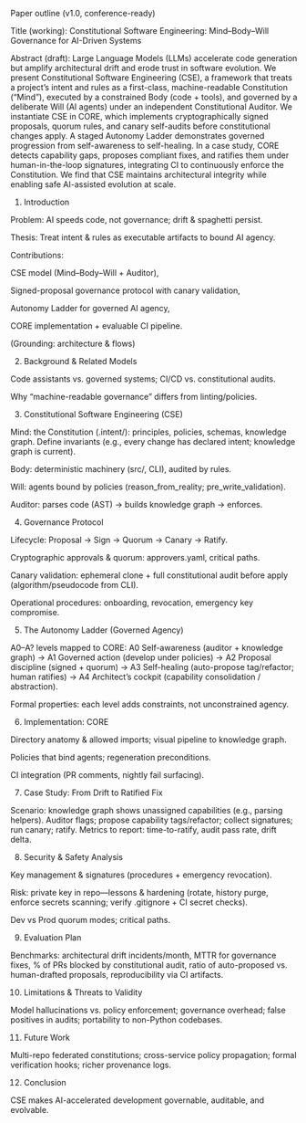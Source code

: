 Paper outline (v1.0, conference-ready)

Title (working):
Constitutional Software Engineering: Mind–Body–Will Governance for AI-Driven Systems

Abstract (draft):
Large Language Models (LLMs) accelerate code generation but amplify architectural drift and erode trust in software evolution. We present Constitutional Software Engineering (CSE), a framework that treats a project’s intent and rules as a first-class, machine-readable Constitution (“Mind”), executed by a constrained Body (code + tools), and governed by a deliberate Will (AI agents) under an independent Constitutional Auditor. We instantiate CSE in CORE, which implements cryptographically signed proposals, quorum rules, and canary self-audits before constitutional changes apply. A staged Autonomy Ladder demonstrates governed progression from self-awareness to self-healing. In a case study, CORE detects capability gaps, proposes compliant fixes, and ratifies them under human-in-the-loop signatures, integrating CI to continuously enforce the Constitution. We find that CSE maintains architectural integrity while enabling safe AI-assisted evolution at scale.

1. Introduction

Problem: AI speeds code, not governance; drift & spaghetti persist.

Thesis: Treat intent & rules as executable artifacts to bound AI agency.

Contributions:

CSE model (Mind–Body–Will + Auditor),

Signed-proposal governance protocol with canary validation,

Autonomy Ladder for governed AI agency,

CORE implementation + evaluable CI pipeline.

(Grounding: architecture & flows)

2. Background & Related Models

Code assistants vs. governed systems; CI/CD vs. constitutional audits.

Why “machine-readable governance” differs from linting/policies.

3. Constitutional Software Engineering (CSE)

Mind: the Constitution (.intent/): principles, policies, schemas, knowledge graph. Define invariants (e.g., every change has declared intent; knowledge graph is current).

Body: deterministic machinery (src/, CLI), audited by rules.

Will: agents bound by policies (reason_from_reality; pre_write_validation).

Auditor: parses code (AST) → builds knowledge graph → enforces.

4. Governance Protocol

Lifecycle: Proposal → Sign → Quorum → Canary → Ratify.

Cryptographic approvals & quorum: approvers.yaml, critical paths.

Canary validation: ephemeral clone + full constitutional audit before apply (algorithm/pseudocode from CLI).

Operational procedures: onboarding, revocation, emergency key compromise.

5. The Autonomy Ladder (Governed Agency)

A0–A? levels mapped to CORE:
A0 Self-awareness (auditor + knowledge graph) →
A1 Governed action (develop under policies) →
A2 Proposal discipline (signed + quorum) →
A3 Self-healing (auto-propose tag/refactor; human ratifies) →
A4 Architect’s cockpit (capability consolidation / abstraction).

Formal properties: each level adds constraints, not unconstrained agency.

6. Implementation: CORE

Directory anatomy & allowed imports; visual pipeline to knowledge graph.

Policies that bind agents; regeneration preconditions.

CI integration (PR comments, nightly fail surfacing).

7. Case Study: From Drift to Ratified Fix

Scenario: knowledge graph shows unassigned capabilities (e.g., parsing helpers). Auditor flags; propose capability tags/refactor; collect signatures; run canary; ratify. Metrics to report: time-to-ratify, audit pass rate, drift delta.

8. Security & Safety Analysis

Key management & signatures (procedures + emergency revocation).

Risk: private key in repo—lessons & hardening (rotate, history purge, enforce secrets scanning; verify .gitignore + CI secret checks).

Dev vs Prod quorum modes; critical paths.

9. Evaluation Plan

Benchmarks: architectural drift incidents/month, MTTR for governance fixes, % of PRs blocked by constitutional audit, ratio of auto-proposed vs. human-drafted proposals, reproducibility via CI artifacts.

10. Limitations & Threats to Validity

Model hallucinations vs. policy enforcement; governance overhead; false positives in audits; portability to non-Python codebases.

11. Future Work

Multi-repo federated constitutions; cross-service policy propagation; formal verification hooks; richer provenance logs.

12. Conclusion

CSE makes AI-accelerated development governable, auditable, and evolvable.